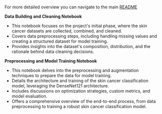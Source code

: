 For more detailed overview you can navigate to the main [README](https://github.com/Moyo-tech/DermDetect-AI?tab=readme-ov-file#dermdetect-ai)

**Data Building and Cleaning Notebook**
* This notebook focuses on the project's initial phase, where the skin cancer datasets are collected, combined, and cleaned.
* Covers data preprocessing steps, including handling missing values  and creating a structured dataset for model training.
* Provides insights into the dataset's composition, distribution, and the rationale behind data cleaning decisions.

**Preprocessing and Model Training Notebook**
* This notebook delves into the preprocessing and augmentation techniques to prepare the data for model training.
* Details the architecture and training of the skin cancer classification model, leveraging the DenseNet121 architecture.
* Includes discussions on optimization strategies, custom metrics, and model evaluation.
* Offers a comprehensive overview of the end-to-end process, from data preprocessing to training a robust skin cancer classification model.
